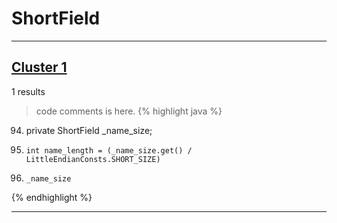 # ShortField

***

## [Cluster 1](./1)
1 results
> code comments is here.
{% highlight java %}
94. private ShortField          _name_size;
179.     int name_length = (_name_size.get() / LittleEndianConsts.SHORT_SIZE)
330.     _name_size
{% endhighlight %}

***

